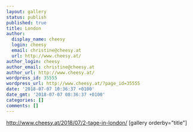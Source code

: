```yaml
---
layout: gallery
status: publish
published: true
title: London
author:
  display_name: cheesy
  login: cheesy
  email: christine@cheesy.at
  url: http://www.cheesy.at/
author_login: cheesy
author_email: christine@cheesy.at
author_url: http://www.cheesy.at/
wordpress_id: 35555
wordpress_url: http://www.cheesy.at/?page_id=35555
date: '2018-07-07 10:36:37 +0100'
date_gmt: '2018-07-07 08:36:37 +0100'
categories: []
comments: []
---
```

http://www.cheesy.at/2018/07/2-tage-in-london/
[gallery orderby="title"]
